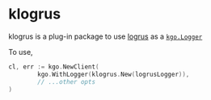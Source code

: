klogrus
===

klogrus is a plug-in package to use [logrus](https://github.com/sirupsen/logrus) as a [`kgo.Logger`](https://pkg.go.dev/github.com/kellen-miller/franz-go/pkg/kgo#Logger)

To use,

```go
cl, err := kgo.NewClient(
        kgo.WithLogger(klogrus.New(logrusLogger)),
        // ...other opts
)
```